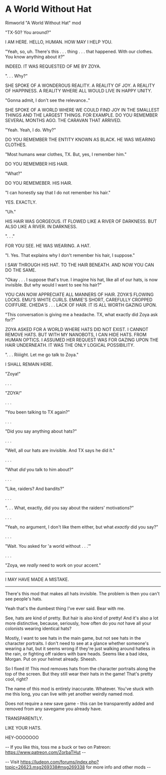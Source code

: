 # A World Without Hat
Rimworld "A World Without Hat" mod

"TX-50? You around?"

I AM HERE. HELLO, HUMAN. HOW MAY I HELP YOU.

"Yeah, so, uh. There's this . . . thing . . . that happened. With our clothes. You know anything about it?"

INDEED. IT WAS REQUESTED OF ME BY ZOYA.

". . . Why?"

SHE SPOKE OF A WONDEROUS REALITY. A REALITY OF JOY. A REALITY OF HAPPINESS. A REALITY WHERE ALL WOULD LIVE IN HAPPY UNITY.

"Gonna admit, I don't see the relevance.."

SHE SPOKE OF A WORLD WHERE WE COULD FIND JOY IN THE SMALLEST THINGS AND THE LARGEST THINGS. FOR EXAMPLE. DO YOU REMEMBER SEVERAL MONTHS AGO. THE CARAVAN THAT ARRIVED.

"Yeah. Yeah, I do. Why?"

DO YOU REMEMBER THE ENTITY KNOWN AS BLACK. HE WAS WEARING CLOTHES.

"Most humans wear clothes, TX. But, yes, I remember him."

DO YOU REMEMBER HIS HAIR.

"What?"

DO YOU REMEMEBER. HIS HAIR.

"I can honestly say that I do not remember his hair."

YES. EXACTLY.

"Uh."

HIS HAIR WAS GORGEOUS. IT FLOWED LIKE A RIVER OF DARKNESS. BUT ALSO LIKE A RIVER. IN DARKNESS.

". . ."

FOR YOU SEE. HE WAS WEARING. A HAT.

"I. Yes. That explains why I don't remember his hair, I suppose."

I SAW THROUGH HIS HAT. TO THE HAIR BENEATH. AND NOW YOU CAN DO THE SAME.

"Okay . . . I suppose that's true. I imagine his hat, like all of our hats, is now invisible. But why would I want to see his hair?"

YOU CAN NOW APPRECIATE ALL MANNERS OF HAIR. ZOYA'S FLOWING LOCKS. EMU'S WHITE CURLS. EMMIE'S SHORT, CAREFULLY CROPPED COIFFURE. CHEDA'S . . . LACK OF HAIR. IT IS ALL WORTH GAZING UPON.

"This conversation is giving me a headache. TX, what exactly did Zoya ask for?"

ZOYA ASKED FOR A WORLD WHERE HATS DID NOT EXIST. I CANNOT REMOVE HATS. BUT WITH MY NANOBOTS, I CAN HIDE HATS. FROM HUMAN OPTICS. I ASSUMED HER REQUEST WAS FOR GAZING UPON THE HAIR UNDERNEATH. IT WAS THE ONLY LOGICAL POSSIBILITY.

". . . Riiiight. Let me go talk to Zoya."

I SHALL REMAIN HERE.

"Zoya!"

. . .

"ZOYA!"

. . .

"You been talking to TX again?"

. . .

"Did you say anything about hats?"

. . .

"Well, all our hats are invisible. And TX says he did it."

. . .

"What *did* you talk to him about?"

. . .

"Like, raiders? And bandits?"

. . .

". . . What, exactly, did you say about the raiders' motivations?"

. . .

"Yeah, no argument, I don't like them either, but what *exactly* did you say?"

. . .

"Wait. You asked for 'a world without . . .'"

. . .

"Zoya, we *really* need to work on your accent."

----

I MAY HAVE MADE A MISTAKE.

----

There's this mod that makes all hats invisible. The problem is then you can't see people's hats.

Yeah that's the dumbest thing I've ever said. Bear with me.

See, hats are kind of pretty. But hair is also kind of pretty! And it's also a lot more distinctive, because, seriously, how often do you *not* have all your colonists wearing identical hats?

Mostly, I want to see hats in the main game, but not see hats in the character portraits. I don't need to see at a glance whether someone's wearing a hat, but it seems wrong if they're just walking around hatless in the rain, or fighting off raiders with bare heads. Seems like a bad idea, Morgan. Put on your helmet already. Sheesh.

So I fixed it! This mod removes hats from the character portraits along the top of the screen. But they still wear their hats in the game! That's pretty cool, right?

The name of this mod is entirely inaccurate. Whatever. You've stuck with me this long, you can live with yet another weirdly named mod.

Does not require a new save game - this can be transparently added and removed from any savegame you already have.

TRANSPARENTLY.

LIKE YOUR HATS.

HEY-OOOOOOO

-- If you like this, toss me a buck or two on Patreon: https://www.patreon.com/ZorbaTHut --

-- Visit https://ludeon.com/forums/index.php?topic=26623.msg269338#msg269338 for more info and other mods --